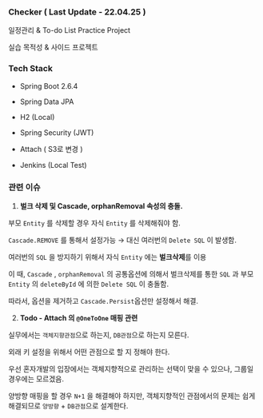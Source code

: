 
### Checker  ( Last Update - 22.04.25 )

일정관리 & To-do List Practice Project

실습 목적성 & 사이드 프로젝트 

### Tech Stack

- Spring Boot 2.6.4

- Spring Data JPA

- H2 (Local)

- Spring Security (JWT)

- Attach ( S3로 변경 )

- Jenkins (Local Test)

### 관련 이슈

1. **벌크 삭제 및 Cascade, orphanRemoval 속성의 충돌.**

부모 `Entity` 를 삭제할 경우 자식 `Entity` 를 삭제해줘야 함.

`Cascade.REMOVE` 를 통해서 설정가능 → 대신 여러번의 `Delete SQL` 이 발생함.

여러번의 `SQL` 을 방지하기 위해서 자식 `Entity` 에는 **벌크삭제**를 이용

이 때, `Cascade` , `orphanRemoval` 의 공통옵션에 의해서 벌크삭제를 통한 `SQL` 과 부모 `Entity` 의 `deleteById` 에 의한 `Delete SQL` 이 충돌함.

따라서, 옵션을 제거하고 `Cascade.Persist`옵션만 설정해서 해결.

2. **Todo - Attach 의 `@OneToOne` 매핑 관련** 

실무에서는 `객체지향관점`으로 하는지, `DB관점`으로 하는지 모른다.

외래 키 설정을 위해서 어떤 관점으로 할 지 정해야 한다.

우선 혼자개발의 입장에서는 객체지향적으로 관리하는 선택이 맞을 수 있으나, 그룹일 경우에는 모르겠음.

양방향 매핑을 할 경우 `N+1` 을 해결해야 하지만, 객체지향적인 관점에서의 문제는 쉽게 해결되므로 `양방향` + `DB관점`으로 설계한다.
